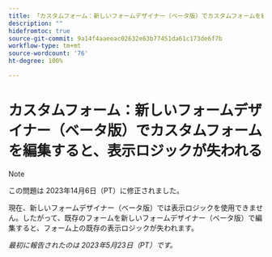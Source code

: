 ```yaml
---
title: 「カスタムフォーム：新しいフォームデザイナー（ベータ版）でカスタムフォームを編集すると、表示ロジックが失われる」
description: ""
hidefromtoc: true
source-git-commit: 9a14f4aaeeac02632e63b77451da61c173de6f7b
workflow-type: tm+mt
source-wordcount: '76'
ht-degree: 100%

---
```



# カスタムフォーム：新しいフォームデザイナー（ベータ版）でカスタムフォームを編集すると、表示ロジックが失われる

>[!NOTE]
>
>この問題は 2023年14月6日（PT）に修正されました。

現在、新しいフォームデザイナー（ベータ版）では表示ロジックを使用できません。したがって、既存のフォームを新しいフォームデザイナー（ベータ版）で編集すると、フォーム上の既存の表示ロジックが失われます。

_最初に報告されたのは 2023年5月23日（PT）です。_

